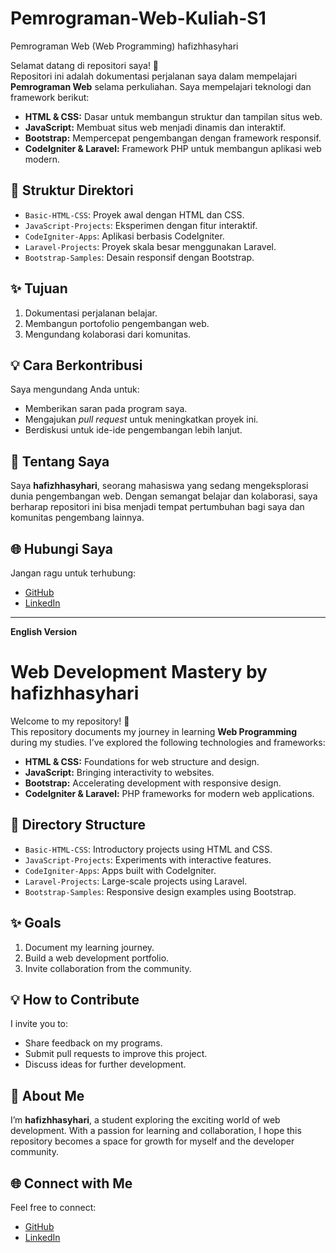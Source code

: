 # Pemrograman-Web-Kuliah-S1
Pemrograman Web (Web Programming) hafizhhasyhari  

Selamat datang di repositori saya! 🎉  
Repositori ini adalah dokumentasi perjalanan saya dalam mempelajari **Pemrograman Web** selama perkuliahan. Saya mempelajari teknologi dan framework berikut:  
- **HTML & CSS:** Dasar untuk membangun struktur dan tampilan situs web.  
- **JavaScript:** Membuat situs web menjadi dinamis dan interaktif.  
- **Bootstrap:** Mempercepat pengembangan dengan framework responsif.  
- **CodeIgniter & Laravel:** Framework PHP untuk membangun aplikasi web modern.  

## 📂 Struktur Direktori  
- `Basic-HTML-CSS`: Proyek awal dengan HTML dan CSS.  
- `JavaScript-Projects`: Eksperimen dengan fitur interaktif.  
- `CodeIgniter-Apps`: Aplikasi berbasis CodeIgniter.  
- `Laravel-Projects`: Proyek skala besar menggunakan Laravel.  
- `Bootstrap-Samples`: Desain responsif dengan Bootstrap.  

## ✨ Tujuan  
1. Dokumentasi perjalanan belajar.  
2. Membangun portofolio pengembangan web.  
3. Mengundang kolaborasi dari komunitas.  

## 💡 Cara Berkontribusi  
Saya mengundang Anda untuk:  
- Memberikan saran pada program saya.  
- Mengajukan _pull request_ untuk meningkatkan proyek ini.  
- Berdiskusi untuk ide-ide pengembangan lebih lanjut.  

## 🙌 Tentang Saya  
Saya **hafizhhasyhari**, seorang mahasiswa yang sedang mengeksplorasi dunia pengembangan web. Dengan semangat belajar dan kolaborasi, saya berharap repositori ini bisa menjadi tempat pertumbuhan bagi saya dan komunitas pengembang lainnya.  

## 🌐 Hubungi Saya  
Jangan ragu untuk terhubung:  
- [GitHub](https://github.com/hafizhhasyhari)  
- [LinkedIn](#)  

---

**English Version**

# Web Development Mastery by hafizhhasyhari  

Welcome to my repository! 🎉  
This repository documents my journey in learning **Web Programming** during my studies. I’ve explored the following technologies and frameworks:  
- **HTML & CSS:** Foundations for web structure and design.  
- **JavaScript:** Bringing interactivity to websites.  
- **Bootstrap:** Accelerating development with responsive design.  
- **CodeIgniter & Laravel:** PHP frameworks for modern web applications.  

## 📂 Directory Structure  
- `Basic-HTML-CSS`: Introductory projects using HTML and CSS.  
- `JavaScript-Projects`: Experiments with interactive features.  
- `CodeIgniter-Apps`: Apps built with CodeIgniter.  
- `Laravel-Projects`: Large-scale projects using Laravel.  
- `Bootstrap-Samples`: Responsive design examples using Bootstrap.  

## ✨ Goals  
1. Document my learning journey.  
2. Build a web development portfolio.  
3. Invite collaboration from the community.  

## 💡 How to Contribute  
I invite you to:  
- Share feedback on my programs.  
- Submit pull requests to improve this project.  
- Discuss ideas for further development.  

## 🙌 About Me  
I’m **hafizhhasyhari**, a student exploring the exciting world of web development. With a passion for learning and collaboration, I hope this repository becomes a space for growth for myself and the developer community.  

## 🌐 Connect with Me  
Feel free to connect:  
- [GitHub](https://github.com/hafizhhasyhari)  
- [LinkedIn](#)  
